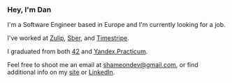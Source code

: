 ### Hey, I'm Dan

I'm a Software Engineer based in Europe and I'm currently looking for a job.

I've worked at [Zulip](https://zulip.com/), [Sber](https://sberbank.com), and [Timestripe](https://timestripe.com/onboarding/).

I graduated from both [42](https://42.fr/en/homepage/) and [Yandex.Practicum](https://practicum.yandex.ru/).

Feel free to shoot me an email at [shameondev@gmail.com](mailto:shameondev@gmail.com), or find additional info on my [site](https://fadeev.tech) or [LinkedIn](https://linkedin.com/in/defadeev).

